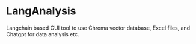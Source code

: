# LangAnalysis
Langchain based GUI tool to use Chroma vector database, Excel files, and Chatgpt for data analysis etc. 
